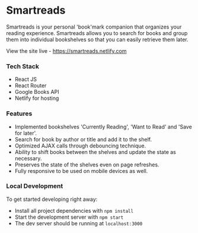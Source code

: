 # Smartreads

Smartreads is your personal 'book'mark companion that organizes your reading experience. Smartreads allows you to search for books and group them into individual bookshelves so that you can easily retrieve them later.

View the site live - https://smartreads.netlify.com

### Tech Stack
* React JS
* React Router
* Google Books API
* Netlify for hosting

### Features
* Implemented bookshelves 'Currently Reading', 'Want to Read' and 'Save for later'.
* Search for book by author or title and add it to the shelf.
* Optimized AJAX calls through debouncing technique.
* Ability to shift books between the shelves and update the state as necessary.
* Preserves the state of the shelves even on page refreshes.
* Fully responsive to be used on mobile devices as well.

### Local Development 
To get started developing right away:

* Install all project dependencies with `npm install`
* Start the development server with `npm start`
* The dev server should be running at `localhost:3000`

